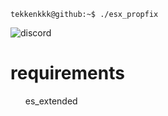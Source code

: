 ```console
tekkenkkk@github:~$ ./esx_propfix
```
![discord](https://discord.c99.nl/widget/theme-1/680541988625711136.png)
<br>
<h1>requirements</h1>
<ul>es_extended</ul>
